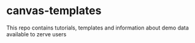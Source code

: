 # canvas-templates
This repo contains tutorials, templates and information about demo data available to zerve users
